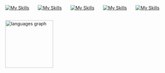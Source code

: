 
[![My Skills](https://skillicons.dev/icons?i=html,js,css,ts&perline=2)](https://skillicons.dev) &nbsp;&nbsp;&nbsp;&nbsp;&nbsp;
[![My Skills](https://skillicons.dev/icons?i=react,angular,expressjs,nodejs&perline=2)](https://skillicons.dev) &nbsp;&nbsp;&nbsp;&nbsp;&nbsp;
[![My Skills](https://skillicons.dev/icons?i=tailwindcss,sass,styledcomponents,mui&perline=2)](https://skillicons.dev) &nbsp;&nbsp;&nbsp;&nbsp;&nbsp;
[![My Skills](https://skillicons.dev/icons?i=mongodb,netlify,redux,jest&perline=2)](https://skillicons.dev) &nbsp;&nbsp;&nbsp;&nbsp;&nbsp;
[![My Skills](https://skillicons.dev/icons?i=figma,xd&perline=1)](https://skillicons.dev) &nbsp;&nbsp;&nbsp;&nbsp;&nbsp;


<div align="left">
  <img src="https://github-readme-stats.vercel.app/api/top-langs?username=apekul&locale=en&hide_title=false&layout=compact&card_width=320&langs_count=5&theme=dracula&hide_border=false&order=2" height="150" alt="languages graph"  />
</div>

###
